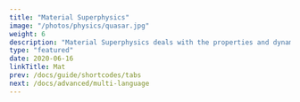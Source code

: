 ```yaml
---
title: "Material Superphysics"
image: "/photos/physics/quasar.jpg"
weight: 6
description: "Material Superphysics deals with the properties and dynamics of the physical universe. It reprsents The Soul of the Physical Universe"
type: "featured"
date: 2020-06-16
linkTitle: Mat
prev: /docs/guide/shortcodes/tabs
next: /docs/advanced/multi-language
---
```



